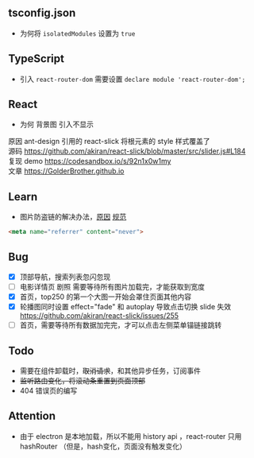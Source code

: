 ## tsconfig.json

- 为何将 `isolatedModules` 设置为 `true`  


## TypeScript

- 引入 `react-router-dom` 需要设置 `declare module 'react-router-dom';`

## React

- 为何 背景图 引入不显示   

原因 ant-design 引用的 react-slick 将根元素的 style 样式覆盖了   
源码 https://github.com/akiran/react-slick/blob/master/src/slider.js#L184  
复现 demo https://codesandbox.io/s/92n1x0w1my  
文章 https://GolderBrother.github.io


## Learn
- 图片防盗链的解决办法，[原因](https://www.cnblogs.com/liuxiaopi/p/8084896.html) [规范](https://html.spec.whatwg.org/multipage/semantics.html#meta-referrer)

```html
<meta name="referrer" content="never">
```

## Bug

- [x] 顶部导航，搜索列表忽闪忽现
- [ ] 电影详情页 剧照 需要等待所有图片加载完，才能获取到宽度
- [x] 首页，top250 的第一个大图一开始会罩住页面其他内容
- [x] 轮播图同时设置 effect="fade" 和 autoplay 导致点击切换 slide 失效 https://github.com/akiran/react-slick/issues/255
- [ ] 首页，需要等待所有数据加完完，才可以点击左侧菜单锚链接跳转

## Todo

- 需要在组件卸载时，~~取消请求~~，和其他异步任务，订阅事件
- ~~监听路由变化，将滚动条重置到页面顶部~~
- 404 错误页的编写


## Attention

- 由于 electron 是本地加载，所以不能用 history api
，react-router 只用 hashRouter （但是，hash变化，页面没有触发变化）

